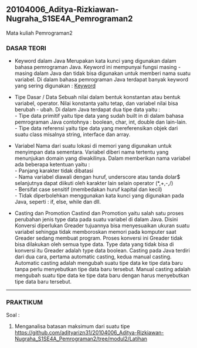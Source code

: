 ## 20104006_Aditya-Rizkiawan-Nugraha_S1SE4A_Pemrograman2
Mata kuliah Pemrograman2

### DASAR TEORI 
* Keyword dalam Java
Merupakan kata kunci yang digunakan dalam bahasa pemrograman Java. Keyword ini mempunyai fungsi masing - masing dalam Java dan tidak bisa digunakan untuk memberi nama suatu variabel. Di dalam bahasa pemrograman Java terdapat banyak keyword yang sering digunakan : 
[Keyword](https://user-images.githubusercontent.com/92510019/138389675-29994f76-9812-4b54-ba5d-4676f48d8157.jpg)
* Tipe Dasar / Data
Sebuah nilai dalam bentuk konstantan atau bentuk variabel, operator. Nilai konstanta yaitu tetap, dan variabel nilai bisa berubah - ubah. Di dalam Java terdapat dua tipe data yaitu : 
<br> -  Tipe data primitif yaitu tipe data yang sudah built in di dalam bahasa pemrograman Java contohnya : boolean, char, int, double dan lain-lain.
<br> - Tipe data referensi yaitu tipe data yang mereferensikan objek dari suatu class misalnya string, interface dan array. 
* Variabel
Nama dari suatu lokasi di memori yang digunakan untuk menyimpan data sementara. Variabel diberi nama tertentu yang menunjukan domain yang diwakilinya. Dalam memberikan nama variabel ada beberapa ketentuan yaitu : 
<br> - Panjang karakter tidak dibatasi
<br> - Nama variabel diawali dengan huruf, underscore atau tanda dolar$ selanjutnya dapat diikuti oleh karakter lain selain operator (*,+,-,/)
<br> - Bersifat case sensitif (membedakan huruf kapital dan kecil)
<br> - Tidak diperbolehkan menggunakan kata kunci yang digunakan pada Java, seperti : if, else, while dan dll.

* Casting dan Promotion 
Castind dan Promotion yaitu salah satu proses perubahan jenis type data pada suatu variabel di dalam Java. Disini Konversi diperlukan Greader tujuannya bisa menyesuaikan ukuran suatu variabel sehingga tidak memboroskan memori pada komputer saat Greader sedang membuat program. Proses konversi ini Greader tidak bisa dilakukan oleh semua type data. Type data yang tidak bisa di konversi itu Greader adalah type data boolean. Casting pada Java terdiri dari dua cara, pertama automatic casting, kedua manual casting. Automatic casting adalah mengubah suatu tipe data ke tipe data baru tanpa perlu menyebutkan tipe data baru tersebut. Manual casting adalah mengubah suatu tipe data ke tipe data baru dengan harus menyebutkan tipe data baru tersebut.

<hr>

### PRAKTIKUM
Soal : <br>
1. Menganalisa batasan maksimum dari suatu tipe 
https://github.com/adityarizn31/20104006_Aditya-Rizkiawan-Nugraha_S1SE4A_Pemrograman2/tree/modul2/Latihan

